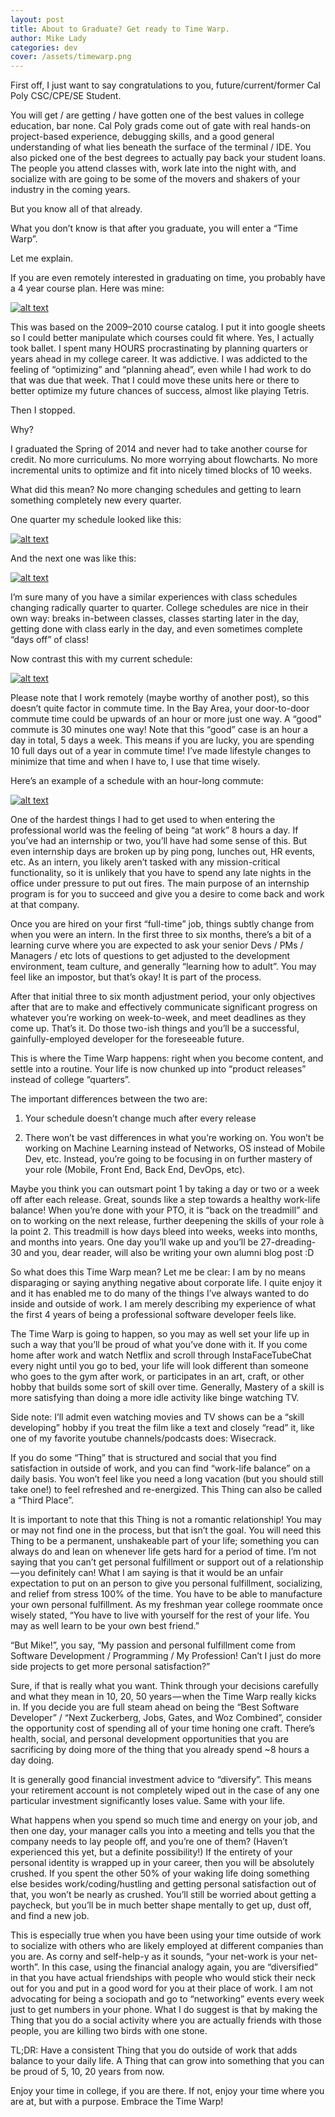 ```yaml
---
layout: post
title: About to Graduate? Get ready to Time Warp.
author: Mike Lady
categories: dev
cover: /assets/timewarp.png
---
```


First off, I just want to say congratulations to you, future/current/former Cal Poly CSC/CPE/SE Student.

You will get / are getting / have gotten one of the best values in college education, bar none. Cal Poly grads come out of gate with real hands-on project-based experience, debugging skills, and a good general understanding of what lies beneath the surface of the terminal / IDE. You also picked one of the best degrees to actually pay back your student loans. The people you attend classes with, work late into the night with, and socialize with are going to be some of the movers and shakers of your industry in the coming years.

But you know all of that already.

What you don’t know is that after you graduate, you will enter a “Time Warp”.

Let me explain.

If you are even remotely interested in graduating on time, you probably have a 4 year course plan. Here was mine:

<a href="/assets/4yearplan.png"> ![alt text](/assets/4yearplan.png "4 year plan in Google Sheets") </a>

This was based on the 2009–2010 course catalog. I put it into google sheets so I could better manipulate which courses could fit where. Yes, I actually took ballet. I spent many HOURS procrastinating by planning quarters or years ahead in my college career. It was addictive. I was addicted to the feeling of “optimizing” and “planning ahead”, even while I had work to do that was due that week. That I could move these units here or there to better optimize my future chances of success, almost like playing Tetris.

Then I stopped.

Why?

I graduated the Spring of 2014 and never had to take another course for credit. No more curriculums. No more worrying about flowcharts. No more incremental units to optimize and fit into nicely timed blocks of 10 weeks.

What did this mean? No more changing schedules and getting to learn something completely new every quarter.

One quarter my schedule looked like this:

<a href="/assets/schedule1.png"> ![alt text](/assets/schedule1.png) </a>

And the next one was like this:

<a href="/assets/schedule2.png"> ![alt text](/assets/schedule2.png) </a>

I’m sure many of you have a similar experiences with class schedules changing radically quarter to quarter. College schedules are nice in their own way: breaks in-between classes, classes starting later in the day, getting done with class early in the day, and even sometimes complete “days off” of class!

Now contrast this with my current schedule:

<a href="/assets/currentSchedule.png"> ![alt text](/assets/currentSchedule.png) </a>

Please note that I work remotely (maybe worthy of another post), so this doesn’t quite factor in commute time. In the Bay Area, your door-to-door commute time could be upwards of an hour or more just one way. A “good” commute is 30 minutes one way! Note that this “good” case is an hour a day in total, 5 days a week. This means if you are lucky, you are spending 10 full days out of a year in commute time! I’ve made lifestyle changes to minimize that time and when I have to, I use that time wisely.

Here’s an example of a schedule with an hour-long commute:

<a href="/assets/hourCommute.png"> ![alt text](/assets/hourCommute.png) </a>

One of the hardest things I had to get used to when entering the professional world was the feeling of being “at work” 8 hours a day. If you’ve had an internship or two, you’ll have had some sense of this. But even internship days are broken up by ping pong, lunches out, HR events, etc. As an intern, you likely aren’t tasked with any mission-critical functionality, so it is unlikely that you have to spend any late nights in the office under pressure to put out fires. The main purpose of an internship program is for you to succeed and give you a desire to come back and work at that company.

Once you are hired on your first “full-time” job, things subtly change from when you were an intern. In the first three to six months, there’s a bit of a learning curve where you are expected to ask your senior Devs / PMs / Managers / etc lots of questions to get adjusted to the development environment, team culture, and generally “learning how to adult”. You may feel like an impostor, but that’s okay! It is part of the process.

After that initial three to six month adjustment period, your only objectives after that are to make and effectively communicate significant progress on whatever you’re working on week-to-week, and meet deadlines as they come up. That’s it. Do those two-ish things and you’ll be a successful, gainfully-employed developer for the foreseeable future.

This is where the Time Warp happens: right when you become content, and settle into a routine. Your life is now chunked up into “product releases” instead of college “quarters”.

The important differences between the two are:

1. Your schedule doesn’t change much after every release

2. There won’t be vast differences in what you’re working on. You won’t be working on Machine Learning instead of Networks, OS instead of Mobile Dev, etc. Instead, you’re going to be focusing in on further mastery of your role (Mobile, Front End, Back End, DevOps, etc).

Maybe you think you can outsmart point 1 by taking a day or two or a week off after each release. Great, sounds like a step towards a healthy work-life balance! When you’re done with your PTO, it is “back on the treadmill” and on to working on the next release, further deepening the skills of your role à la point 2. This treadmill is how days bleed into weeks, weeks into months, and months into years. One day you’ll wake up and you’ll be 27-dreading-30 and you, dear reader, will also be writing your own alumni blog post :D

So what does this Time Warp mean? Let me be clear: I am by no means disparaging or saying anything negative about corporate life. I quite enjoy it and it has enabled me to do many of the things I’ve always wanted to do inside and outside of work. I am merely describing my experience of what the first 4 years of being a professional software developer feels like.

The Time Warp is going to happen, so you may as well set your life up in such a way that you’ll be proud of what you’ve done with it. If you come home after work and watch Netflix and scroll through InstaFaceTubeChat every night until you go to bed, your life will look different than someone who goes to the gym after work, or participates in an art, craft, or other hobby that builds some sort of skill over time. Generally, Mastery of a skill is more satisfying than doing a more idle activity like binge watching TV.

Side note: I’ll admit even watching movies and TV shows can be a “skill developing” hobby if you treat the film like a text and closely “read” it, like one of my favorite youtube channels/podcasts does: Wisecrack.

If you do some “Thing” that is structured and social that you find satisfaction in outside of work, and you can find “work-life balance” on a daily basis. You won’t feel like you need a long vacation (but you should still take one!) to feel refreshed and re-energized. This Thing can also be called a “Third Place”.

It is important to note that this Thing is not a romantic relationship! You may or may not find one in the process, but that isn’t the goal. You will need this Thing to be a permanent, unshakeable part of your life; something you can always do and lean on whenever life gets hard for a period of time. I’m not saying that you can’t get personal fulfillment or support out of a relationship — you definitely can! What I am saying is that it would be an unfair expectation to put on an person to give you personal fulfillment, socializing, and relief from stress 100% of the time. You have to be able to manufacture your own personal fulfillment. As my freshman year college roommate once wisely stated, “You have to live with yourself for the rest of your life. You may as well learn to be your own best friend.”

“But Mike!”, you say, “My passion and personal fulfillment come from Software Development / Programming / My Profession! Can’t I just do more side projects to get more personal satisfaction?”

Sure, if that is really what you want. Think through your decisions carefully and what they mean in 10, 20, 50 years — when the Time Warp really kicks in. If you decide you are full steam ahead on being the “Best Software Developer” / “Next Zuckerberg, Jobs, Gates, and Woz Combined”, consider the opportunity cost of spending all of your time honing one craft. There’s health, social, and personal development opportunities that you are sacrificing by doing more of the thing that you already spend ~8 hours a day doing.

It is generally good financial investment advice to “diversify”. This means your retirement account is not completely wiped out in the case of any one particular investment significantly loses value. Same with your life.

What happens when you spend so much time and energy on your job, and then one day, your manager calls you into a meeting and tells you that the company needs to lay people off, and you’re one of them? (Haven’t experienced this yet, but a definite possibility!) If the entirety of your personal identity is wrapped up in your career, then you will be absolutely crushed. If you spent the other 50% of your waking life doing something else besides work/coding/hustling and getting personal satisfaction out of that, you won’t be nearly as crushed. You’ll still be worried about getting a paycheck, but you’ll be in much better shape mentally to get up, dust off, and find a new job.

This is especially true when you have been using your time outside of work to socialize with others who are likely employed at different companies than you are. As corny and self-help-y as it sounds, “your net-work is your net-worth”. In this case, using the financial analogy again, you are “diversified” in that you have actual friendships with people who would stick their neck out for you and put in a good word for you at their place of work. I am not advocating for being a sociopath and go to “networking” events every week just to get numbers in your phone. What I do suggest is that by making the Thing that you do a social activity where you are actually friends with those people, you are killing two birds with one stone.

TL;DR: Have a consistent Thing that you do outside of work that adds balance to your daily life. A Thing that can grow into something that you can be proud of 5, 10, 20 years from now.

Enjoy your time in college, if you are there. If not, enjoy your time where you are at, but with a purpose. Embrace the Time Warp!